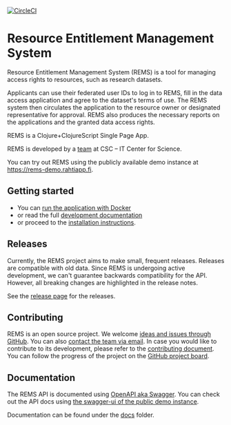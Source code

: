 [![CircleCI](https://circleci.com/gh/CSCfi/rems.svg?style=svg)](https://circleci.com/gh/CSCfi/rems)

# Resource Entitlement Management System

Resource Entitlement Management System (REMS) is a tool for managing access rights to resources, such as research datasets.

Applicants can use their federated user IDs to log in to REMS, fill in the data access application and agree to the dataset's terms of use. The REMS system then circulates the application to the resource owner or designated representative for approval. REMS also produces the necessary reports on the applications and the granted data access rights.

REMS is a Clojure+ClojureScript Single Page App.

REMS is developed by a [team](mailto:rems@csc.fi) at CSC – IT Center for Science.

You can try out REMS using the publicly available demo instance at <https://rems-demo.rahtiapp.fi>.

## Getting started

- You can [run the application with Docker](docs/development.md#Running-the-application-with-Docker)
- or read the full [development documentation](docs/development.md)
- or proceed to the [installation instructions](docs/installing-upgrading.md).

## Releases

Currently, the REMS project aims to make small, frequent releases.
Releases are compatible with old data. Since REMS is undergoing active
development, we can't guarantee backwards compatibility for the API.
However, all breaking changes are highlighted in the release notes.

See the [release page](https://github.com/CSCfi/rems/releases) for the releases.

## Contributing

REMS is an open source project.
We welcome [ideas and issues through GitHub](https://github.com/CSCfi/rems/issues).
You can also [contact the team via email](mailto:rems@csc.fi).
In case you would like to contribute to its development, please refer to the [contributing document](CONTRIBUTING.md).
You can follow the progress of the project on the [GitHub project board](https://github.com/CSCfi/rems/projects/1).

## Documentation

The REMS API is documented using
[OpenAPI aka Swagger](https://swagger.io/docs/specification/about/).
You can check out the API docs using
[the swagger-ui of the public demo instance](https://rems-demo.rahtiapp.fi/swagger-ui).

Documentation can be found under the [docs](./docs) folder.

